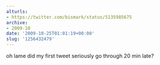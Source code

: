 ```yaml
---
alturls:
- https://twitter.com/bismark/status/5135985675
archive:
- 2009-10
date: '2009-10-25T01:01:19+00:00'
slug: '1256432479'
---
```


oh lame did my first tweet seriously go through 20 min late?


